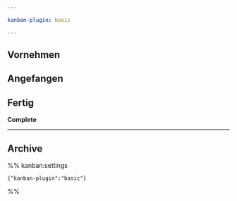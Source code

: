```yaml
---

kanban-plugin: basic

---
```


## Vornehmen



## Angefangen



## Fertig

**Complete**


***

## Archive


%% kanban:settings
```
{"kanban-plugin":"basic"}
```
%%